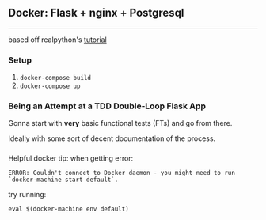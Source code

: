 ## Docker: Flask + nginx + Postgresql
***
based off realpython's [tutorial](https://realpython.com/blog/python/django-development-with-docker-compose-and-machine/)

### Setup
1. `docker-compose build`
3. `docker-compose up`


### Being an Attempt at a TDD Double-Loop Flask App
Gonna start with __very__ basic functional tests (FTs) and go from there.

Ideally with some sort of decent documentation of the process.


###
Helpful docker tip: when getting error:
```
ERROR: Couldn't connect to Docker daemon - you might need to run `docker-machine start default`.
```
try running:
```
eval $(docker-machine env default)
```